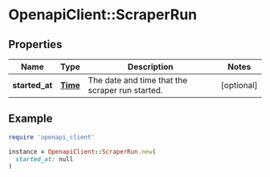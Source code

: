 # OpenapiClient::ScraperRun

## Properties

| Name | Type | Description | Notes |
| ---- | ---- | ----------- | ----- |
| **started_at** | [**Time**](DateTime.md) | The date and time that the scraper run started. | [optional] |

## Example

```ruby
require 'openapi_client'

instance = OpenapiClient::ScraperRun.new(
  started_at: null
)
```

